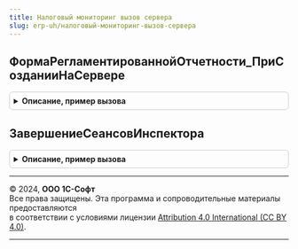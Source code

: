 ```yaml
---
title: Налоговый мониторинг вызов сервера
slug: erp-uh/налоговый-мониторинг-вызов-сервера
---
```



## ФормаРегламентированнойОтчетности_ПриСозданииНаСервере
<details style="margin: 1em 0; padding: 0.5em; border: 1px solid #ccc; border-radius: 6px;">

<summary style="font-weight: bold; cursor: pointer;">Описание, пример вызова</summary>

```bsl

Процедура ФормаРегламентированнойОтчетности_ПриСозданииНаСервере(Форма) Экспорт
```

Пример вызова
```bsl
НалоговыйМониторингВызовСервера.ФормаРегламентированнойОтчетности_ПриСозданииНаСервере(Форма) 
```
</details>

## ЗавершениеСеансовИнспектора
<details style="margin: 1em 0; padding: 0.5em; border: 1px solid #ccc; border-radius: 6px;">

<summary style="font-weight: bold; cursor: pointer;">Описание, пример вызова</summary>

```bsl

//обработчик регламентного задания: ЗавершениеСеансовИнспектора
Процедура ЗавершениеСеансовИнспектора() Экспорт
```

Пример вызова
```bsl
НалоговыйМониторингВызовСервера.ЗавершениеСеансовИнспектора() 
```
</details>

---

© 2024, **ООО 1С-Софт**  
Все права защищены. Эта программа и сопроводительные материалы предоставляются  
в соответствии с условиями лицензии [Attribution 4.0 International (CC BY 4.0)](https://creativecommons.org/licenses/by/4.0/legalcode).

---

